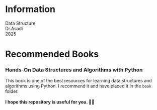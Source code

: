 # Information
Data Structure <br>
Dr.Asadi <br>
2025 <br>

# Recommended Books

### Hands-On Data Structures and Algorithms with Python
This book is one of the best resources for learning data structures and algorithms using Python. I recommend it and have placed it in the `book` folder.
<br><br>
<b>I hope this repository is useful for you. 🫰🏻<b>

